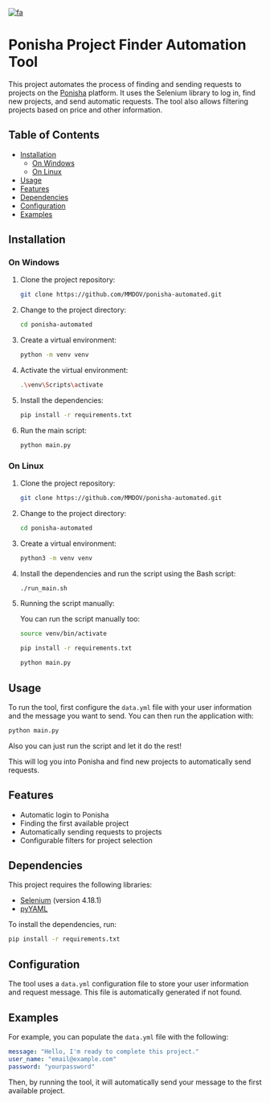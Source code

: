 
[![fa](https://img.shields.io/badge/lang-fa-green.svg)](README-fa.md)

# Ponisha Project Finder Automation Tool

This project automates the process of finding and sending requests to projects on the [Ponisha](https://ponisha.ir) platform. It uses the Selenium library to log in, find new projects, and send automatic requests. The tool also allows filtering projects based on price and other information.

## Table of Contents
- [Installation](#installation)
  - [On Windows](#on-windows)
  - [On Linux](#on-linux)
- [Usage](#usage)
- [Features](#features)
- [Dependencies](#dependencies)
- [Configuration](#configuration)
- [Examples](#examples)

## Installation

### On Windows
1. Clone the project repository:
   ```bash
   git clone https://github.com/MMDOV/ponisha-automated.git
   ```
2. Change to the project directory:
   ```bash
   cd ponisha-automated
   ```
3. Create a virtual environment:
   ```bash
   python -m venv venv
   ```
4. Activate the virtual environment:
   ```bash
   .\venv\Scripts\activate
   ```
5. Install the dependencies:
   ```bash
   pip install -r requirements.txt
   ```
6. Run the main script:
   ```bash
   python main.py
   ```

### On Linux
1. Clone the project repository:
   ```bash
   git clone https://github.com/MMDOV/ponisha-automated.git
   ```
2. Change to the project directory:
   ```bash
   cd ponisha-automated
   ```
3. Create a virtual environment:
   ```bash
   python3 -m venv venv
   ```
4. Install the dependencies and run the script using the Bash script:
   ```bash
   ./run_main.sh
   ```
5. Running the script manually:
   
   You can run the script manually too:
      ```bash
   source venv/bin/activate
   ```
   
      ```bash
   pip install -r requirements.txt
   ```
      
   ```bash
   python main.py
   ```

## Usage
To run the tool, first configure the `data.yml` file with your user information and the message you want to send. You can then run the application with:
```bash
python main.py
```
Also you can just run the script and let it do the rest!

This will log you into Ponisha and find new projects to automatically send requests.

## Features
- Automatic login to Ponisha
- Finding the first available project
- Automatically sending requests to projects
- Configurable filters for project selection

## Dependencies
This project requires the following libraries:
- [Selenium](https://selenium.dev) (version 4.18.1)
- [pyYAML](https://pyyaml.org)

To install the dependencies, run:
```bash
pip install -r requirements.txt
```

## Configuration
The tool uses a `data.yml` configuration file to store your user information and request message. This file is automatically generated if not found.

## Examples
For example, you can populate the `data.yml` file with the following:
```yaml
message: "Hello, I'm ready to complete this project."
user_name: "email@example.com"
password: "yourpassword"
```

Then, by running the tool, it will automatically send your message to the first available project.
